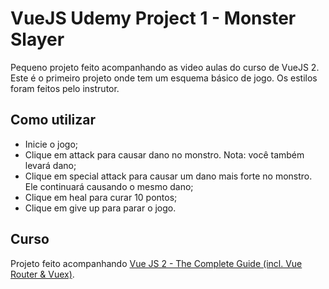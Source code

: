 # VueJS Udemy Project 1 - Monster Slayer
Pequeno projeto feito acompanhando as video aulas do curso de VueJS 2. Este é o primeiro projeto onde tem um esquema básico de jogo. Os estilos foram feitos pelo instrutor.

## Como utilizar
- Inicie o jogo;
- Clique em attack para causar dano no monstro. Nota: você também levará dano;
- Clique em special attack para causar um dano mais forte no monstro. Ele continuará causando o mesmo dano;
- Clique em heal para curar 10 pontos;
- Clique em give up para parar o jogo.

## Curso
Projeto feito acompanhando [Vue JS 2 - The Complete Guide (incl. Vue Router & Vuex)](https://www.udemy.com/vuejs-2-the-complete-guide).